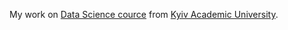 
My work on [Data Science cource](https://sites.google.com/view/data-analysis/)
from [Kyiv Academic University](https://www.facebook.com/academuniver/).
